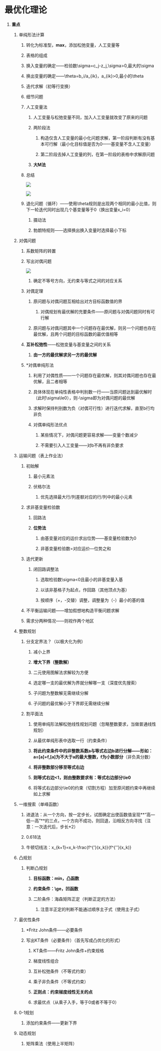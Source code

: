 # 最优化理论

1.  **重点**

    1.  单纯形法计算

        1.  转化为标准型，**max**，添加松弛变量，人工变量等

        2.  表格的组成

        3.  换入变量的确定——检验数\\sigma=c_j-z_j,\\sigma\>0,最大的\\sigma

        4.  换出变量的确定——\\theta=b_i/a_{ik}，a_{ik}\>0,最小的\\theta

        5.  迭代求解（初等行变换）

        6.  细节问题

        7.  人工变量法

            1.  人工变量与松弛变量不同，加入人工变量就改变了原来的问题

            2.  两阶段法

                1.  构造仅含人工变量的最小化问题求解，第一阶段判断有没有基本可行解（最小化目标值是否为0——基变量不含人工变量）

                2.  第二阶段去掉人工变量的列，在第一阶段的表格中求解原问题

            3.  **大M法**

        8.  总结

            ![](media/a88c1041370642a1942abd532c360334.png)

            ![](media/f0f54cf946dde2296abc4576cb02646a.png)

        9.  退化问题（循环）——使用\\theta规则是出现两个相同的最小比值，则下一轮迭代同时出现几个基变量等于0（换出变量x_i=0）

            1.  摄动法

            2.  勃朗特规则——选择换出换入变量时选择最小下标

    2.  对偶问题

        1.  系数矩阵的转置

        2.  写出对偶问题

            ![](media/5aac225c2efd667773f3cdcb6ef2d363.png)

            1.  确定不等号方向，无约束与等式之间的对应关系

        3.  对偶定理

            1.  原问题与对偶问题互相给出对方目标函数值的界

                1.  对偶规划有最优解的充要条件——原问题与对偶问题同时有可行解

            2.  原问题与对偶问题其中一个问题存在最优解，则另一个问题也存在最优解，且两个问题的目标函数的最优值相等

        4.  **互补松弛性**——松弛变量与基变量之间的关系

            1.  **由一方的最优解求另一方的最优解**

        5.  \*对偶单纯形法

            1.  利用了对偶性质——一个问题存在最优解，则其对偶问题也存在最优解，且二者相等

            2.  具体体现在单纯性表格中判别数一行——当原问题达到最优解时（此时\\sigma\\le0），则-\\sigma即为对偶问题的最优解

            3.  求解时保持判别数为负（对偶可行性）进行迭代求解，直至b行均非负

            4.  对偶单纯形法优点

                1.  某些情况下，对偶问题更容易求解——变量个数减少

                2.  不需要引入人工变量——对b不再有非负要求

    3.  运输问题（表上作业法）

        1.  初始解

            1.  最小元素法

            2.  伏格尔法

                1.  优先选择最大行/列差额对应的行/列中的最小元素

        2.  求非基变量检验数

            1.  回路法

            2.  **位势法**

                1.  由基变量对应的运价求出位势——基变量检验数为0

                2.  非基变量检验数=对应运价—位势之和

        3.  迭代更新

            1.  闭回路调整法

                1.  选取检验数\\sigma\<0且最小的非基变量入基

                2.  以该非基格子为起点，作回路（其他顶点为基）

                3.  按顺序（+，-交替）调整，调整量为（-）最小的基的值

        4.  不平衡运输问题——增加假想地构造平衡问题求解

        5.  需求分两种情况——则视作两个地区

    4.  整数规划

        1.  分支定界法？（以极大化为例）

            1.  减小上界

            2.  **增大下界（整数解）**

            3.  二元使用图解法求解较为方便

            4.  选定哪一支的最优解为界就分解哪一支（深度优先搜索）

            5.  子问题为整数解无需继续分解

            6.  子问题的最优解小于下界即无需继续分解

        2.  割平面法

            1.  使用单纯形法解松弛线性规划问题（忽略整数要求，当做普通线性规划）

            2.  从最优单纯形表中选取一行（约束条件）

            3.  **将此约束条件中的非整数系数a与等式右边b进行分解——形如：a=[a]+f,[a]为不大于a的最大整数，f为小数部分**（非负真分数）

            4.  **将非整数部分移至等式右边**

            5.  **则等式右边\<1，则由整数要求有：等式右边部分\\le0**

            6.  将等式右边部分\\le0的约束（切割方程）加至原问题约束中再继续如上求解

    5.  一维搜索（单峰函数）

        1.  进退法：从一个方向，按一定步长，试图确定出使函数值呈现**“高—低—高”**的三点，一个方向不成功，则回退，沿相反方向寻找（注意：一次迭代后，步长\*2）

        2.  0.618法

        3.  牛顿切线法：x_{k+1}=x_k-\\frac{f\^{'}(x_k)}{f\^{''}(x_k)}

    6.  凸规划

        1.  判断凸规划

            1.  **目标函数：min，凸函数**

            2.  **约束条件：\\ge，凹函数**

            3.  二阶条件：海森矩阵正定（判断正定的方法）

                1.  注意半正定的判断不能通过顺序主子式（使用主子式）

    7.  最优性条件

        1.  \*Fritz John条件——必要条件

        2.  写出KT条件（必要条件）（首先写成凸优化的形式）

            1.  KT条件——Fritz John条件+约束规格

            2.  梯度线性组合

            3.  互补松弛条件（不等式约束）

            4.  乘子非负条件（不等式约束）

            5.  **正则点：约束梯度线性无关的点**

            6.  求最优点（从乘子入手，等于0或者不等于0）

    8.  0-1规划

        1.  添加约束条件——更新下界

    9.  动态规划

        1.  矩阵乘法（使用上半矩阵）
